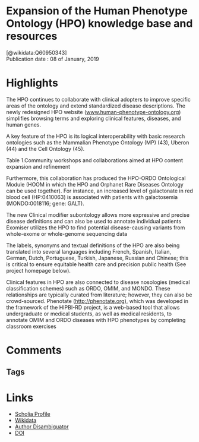 
Expansion of the Human Phenotype Ontology (HPO) knowledge base and resources
=========================================================================
  [@wikidata:Q60950343]  
Publication date : 08 of January, 2019  

# Highlights
The HPO continues to collaborate with clinical adopters to improve specific areas of the ontology and extend standardized disease descriptions. The newly redesigned HPO website (www.human-phenotype-ontology.org) simplifies browsing terms and exploring clinical features, diseases, and human genes.

A key feature of the HPO is its logical interoperability with basic research ontologies such as the Mammalian Phenotype Ontology (MP) (43), Uberon (44) and the Cell Ontology (45).

Table 1.Community workshops and collaborations aimed at HPO content expansion and refinement

Furthermore, this collaboration has produced the HPO-ORDO Ontological Module (HOOM in which the HPO and Orphanet Rare Diseases Ontology can be used together).
 For instance, an increased level of galactonate in red blood cell (HP:0410063) is associated with patients with galactosemia (MONDO:0018116; gene: GALT).

The new Clinical modifier subontology allows more expressive and precise disease definitions and can also be used to annotate individual patients
Exomiser utilizes the HPO to find potential disease-causing variants from whole-exome or whole-genome sequencing data

The labels, synonyms and textual definitions of the HPO are also being translated into several languages including French, Spanish, Italian, German, Dutch, Portuguese, Turkish, Japanese, Russian and Chinese; this is critical to ensure equitable health care and precision public health (See project homepage below).


Clinical features in HPO are also connected to disease nosologies (medical classification schemes) such as ORDO, OMIM, and MONDO. These relationships are typically curated from literature; however, they can also be crowd-sourced. Phenotate (http://phenotate.org), which was developed in the framework of the HIPBI-RD project, is a web-based tool that allows undergraduate or medical students, as well as medical residents, to annotate OMIM and ORDO diseases with HPO phenotypes by completing classroom exercises


# Comments

## Tags

# Links
  
 * [Scholia Profile](https://scholia.toolforge.org/work/Q60950343)  
 * [Wikidata](https://www.wikidata.org/wiki/Q60950343)  
 * [Author Disambiguator](https://author-disambiguator.toolforge.org/work_item_oauth.php?id=Q60950343&batch_id=&match=1&author_list_id=&doit=Get+author+links+for+work)  
 * [DOI](https://doi.org/10.1093/NAR/GKY1105)  
